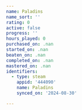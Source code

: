 ```yaml
---
name: Paladins
name_sort: ''
rating: 0
active: false
progress: ''
hours_played: 0
purchased_on: .nan
started_on: .nan
beaten_on: .nan
completed_on: .nan
mastered_on: .nan
identifiers:
  - type: steam
    appid: '444090'
    name: Paladins
    synced_on: '2024-08-30'

---
```

